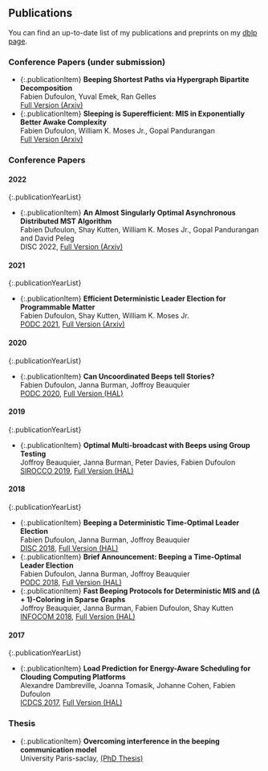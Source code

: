 ## Publications

You can find an up-to-date list of my publications and preprints on my [dblp page](https://dblp.uni-trier.de/pid/203/0763.html). 

### Conference Papers (under submission)

* {:.publicationItem} **Beeping Shortest Paths via Hypergraph Bipartite Decomposition** <br> Fabien Dufoulon, Yuval Emek, Ran Gelles <br> [Full Version (Arxiv)](https://arxiv.org/abs/2210.06882)
* {:.publicationItem} **Sleeping is Superefficient: MIS in Exponentially Better Awake Complexity** <br> Fabien Dufoulon, William K. Moses Jr., Gopal Pandurangan <br> [Full Version (Arxiv)](https://arxiv.org/abs/2204.08359)

### Conference Papers



#### 2022

{:.publicationYearList}
* {:.publicationItem} **An Almost Singularly Optimal Asynchronous Distributed MST Algorithm** <br> Fabien Dufoulon, Shay Kutten, William K. Moses Jr., Gopal Pandurangan and David Peleg <br> DISC 2022, [Full Version (Arxiv)](https://arxiv.org/abs/2210.01173)

#### 2021

{:.publicationYearList}
* {:.publicationItem} **Efficient Deterministic Leader Election for Programmable Matter** <br> Fabien Dufoulon, Shay Kutten, William K. Moses Jr. <br> [PODC 2021](https://dl.acm.org/doi/abs/10.1145/3465084.3467900), [Full Version (Arxiv)](https://arxiv.org/abs/2106.01108)

#### 2020

{:.publicationYearList}
* {:.publicationItem} **Can Uncoordinated Beeps tell Stories?** <br> Fabien Dufoulon, Janna Burman, Joffroy Beauquier <br> [PODC 2020](https://dl.acm.org/doi/10.1145/3382734.3405699), [Full Version (HAL)](https://hal.archives-ouvertes.fr/hal-02860827)

#### 2019

{:.publicationYearList}
* {:.publicationItem} **Optimal Multi-broadcast with Beeps using Group Testing** <br> Joffroy Beauquier, Janna Burman, Peter Davies, Fabien Dufoulon <br> [SIROCCO 2019](https://link.springer.com/chapter/10.1007/978-3-030-24922-9_5), [Full Version (HAL)](https://hal.archives-ouvertes.fr/hal-02140017)

#### 2018

{:.publicationYearList}
* {:.publicationItem} **Beeping a Deterministic Time-Optimal Leader Election** <br> Fabien Dufoulon, Janna Burman, Joffroy Beauquier <br> [DISC 2018](https://drops.dagstuhl.de/opus/frontdoor.php?source_opus=9809), [Full Version (HAL)](https://hal.archives-ouvertes.fr/hal-01794711)
* {:.publicationItem} **Brief Announcement: Beeping a Time-Optimal Leader Election** <br> Fabien Dufoulon, Janna Burman, Joffroy Beauquier <br> [PODC 2018](https://dl.acm.org/doi/10.1145/3212734.3212779), [Full Version (HAL)](https://hal.archives-ouvertes.fr/hal-01794711)
* {:.publicationItem} **Fast Beeping Protocols for Deterministic MIS and (Δ + 1)-Coloring in Sparse Graphs** <br> Joffroy Beauquier, Janna Burman, Fabien Dufoulon, Shay Kutten <br> [INFOCOM 2018](https://ieeexplore.ieee.org/document/8486015), [Full Version (HAL)](https://hal.archives-ouvertes.fr/hal-01754696v1)

#### 2017

{:.publicationYearList}
* {:.publicationItem} **Load Prediction for Energy-Aware Scheduling for Clouding Computing Platforms** <br> Alexandre Dambreville, Joanna Tomasik, Johanne Cohen, Fabien Dufoulon <br> [ICDCS 2017](https://ieeexplore.ieee.org/abstract/document/7980250), [Full Version (HAL)](https://hal.archives-ouvertes.fr/hal-01566244)

### Thesis
* {:.publicationItem} **Overcoming interference in the beeping communication model** <br>
University Paris-saclay, [(PhD Thesis)](https://www.theses.fr/2019SACLS233)